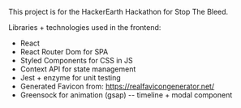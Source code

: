 This project is for the HackerEarth Hackathon for Stop The Bleed.

Libraries + technologies used in the frontend:
* React
* React Router Dom for SPA
* Styled Components for CSS in JS
* Context API for state management
* Jest + enzyme for unit testing
* Generated Favicon from: https://realfavicongenerator.net/
* Greensock for animation (gsap) -- timeline + modal component